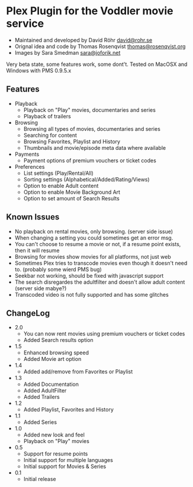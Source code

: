 # Plex Plugin for the Voddler movie service 

* Maintained and developed by David Röhr <david@rohr.se>
* Orignal idea and code by Thomas Rosenqvist <thomas@rosenqvist.org>
* Images by Sara Smedman <sara@joforik.net>

Very beta state, some features work, some dont't. Tested on MacOSX and Windows with PMS 0.9.5.x

## Features

* Playback
    * Playback on "Play" movies, documentaries and series
    * Playback of trailers
* Browsing
    * Browsing all types of movies, documentaries and series
    * Searching for content
    * Browsing Favorites, Playlist and History
    * Thumbnails and movie/episode meta data where available
* Payments
    * Payment options of premium vouchers or ticket codes
* Preferences
    * List settings (Play/Rental/All) 
    * Sorting settings (Alphabetical/Added/Rating/Views) 
    * Option to enable Adult content 
    * Option to enable Movie Background Art 
    * Option to set amount of Search Results

## Known Issues

* No playback on rental movies, only browsing. (server side issue)
* When changing a setting you could sometimes get an error msg.
* You can't choose to resume a movie or not, if a resume point exists, then it will resume
* Browsing for movies show movies for all platforms, not just web
* Sometimes Plex tries to transcode movies even though it doesn't need to. (probably some wierd PMS bug)
* Seekbar not working, should be fixed with javascript support
* The search disregardes the adultfilter and doesn't allow adult content (server side mabye?)
* Transcoded video is not fully supported and has some glitches

## ChangeLog

* 2.0
    * You can now rent movies using premium vouchers or ticket codes
    * Added Search results option
* 1.5
    * Enhanced browsing speed
    * Added Movie art option
* 1.4
    * Added add/remove from Favorites or Playlist
* 1.3
    * Added Documentation
    * Added AdultFilter
    * Added Trailers
* 1.2
    * Added Playlist, Favorites and History
* 1.1
    * Added Series
* 1.0
    * Added new look and feel
    * Playback on "Play" movies
* 0.5
    * Support for resume points
    * Initial support for multiple languages
    * Initial support for Movies & Series
* 0.1
    * Initial release

